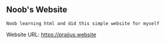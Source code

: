 ## Noob's Website

```Noob learning html and did this simple website for myself```

Website URL: https://prajjus.website
